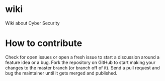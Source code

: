 # wiki
Wiki about Cyber Security
# How to contribute
Check for open issues or open a fresh issue to start a discussion around a feature idea or a bug.
Fork the repository on GitHub to start making your changes to the master branch (or branch off of it).
Send a pull request and bug the maintainer until it gets merged and published.
